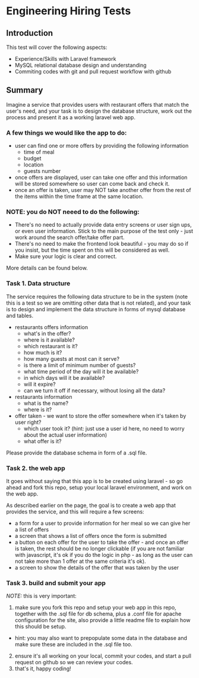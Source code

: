 Engineering Hiring Tests
=================

## Introduction
This test will cover the following aspects:

* Experience/Skills with Laravel framework
* MySQL relational database design and understanding
* Commiting codes with git and pull request workflow with github
 
## Summary
Imagine a service that provides users with restaurant offers that match the user's need, and your task is to design the database structure, work out the process and present it as a working laravel web app. 

### A few things we would like the app to do:
* user can find one or more offers by providing the following information
  * time of meal
  * budget
  * location
  * guests number
* once offers are displayed, user can take one offer and this information will be stored somewhere so user can come back and check it.
* once an offer is taken, user may NOT take another offer from the rest of the items within the time frame at the same location.

### NOTE: you do NOT neeed to do the following:
* There's no need to actually provide data entry screens or user sign ups, or even user information. Stick to the main purpose of the test only - just work around the search offer/take offer part.
* There's no need to make the frontend look beautiful - you may do so if you insist, but the time spent on this will be considered as well.
* Make sure your logic is clear and correct.

More details can be found below.

### Task 1. Data structure
The service requires the following data structure to be in the system (note this is a test so we are omitting other data that is not related), and your task is to design and implement the data structure in forms of mysql database and tables.

* restaurants offers information
  * what's in the offer? 
  * where is it available?
  * which restaurant is it?
  * how much is it?
  * how many guests at most can it serve?
  * is there a limit of minimum number of guests?
  * what time period of the day will it be available?
  * in which days will it be available?
  * will it expire?
  * can we turn it off if necessary, without losing all the data?
* restaurants information
  * what is the name?
  * where is it?
* offer taken - we want to store the offer somewhere when it's taken by user right?
  * which user took it? (hint: just use a user id here, no need to worry about the actual user information)  
  * what offer is it? 
   
Please provide the database schema in form of a .sql file.  

### Task 2. the web app
It goes without saying that this app is to be created using laravel - so go ahead and fork this repo, setup your local laravel environment, and work on the web app.

As described earlier on the page, the goal is to create a web app that provides the service, and this will require a few screens:
* a form for a user to provide information for her meal so we can give her a list of offers
* a screen that shows a list of offers once the form is submitted
* a button on each offer for the user to take the offer - and once an offer is taken, the rest should be no longer clickable (if you are not familiar with javascript, it's ok if you do the logic in php - as long as the user can not take more than 1 offer at the same criteria it's ok).
* a screen to show the details of the offer that was taken by the user

### Task 3. build and submit your app
*NOTE:* this is very important:
1. make sure you fork this repo and setup your web app in this repo, together with the .sql file for db schema, plus a .conf file for apache configuration for the site, also provide a little readme file to explain how this should be setup.
  * hint: you may also want to prepopulate some data in the database and make sure these are included in the .sql file too.
2. ensure it's all working on your local, commit your codes, and start a pull request on github so we can review your codes.
3. that's it, happy coding!
